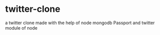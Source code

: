# twitter-clone
a twitter clone made with the help of node mongodb Passport and twitter module of node
